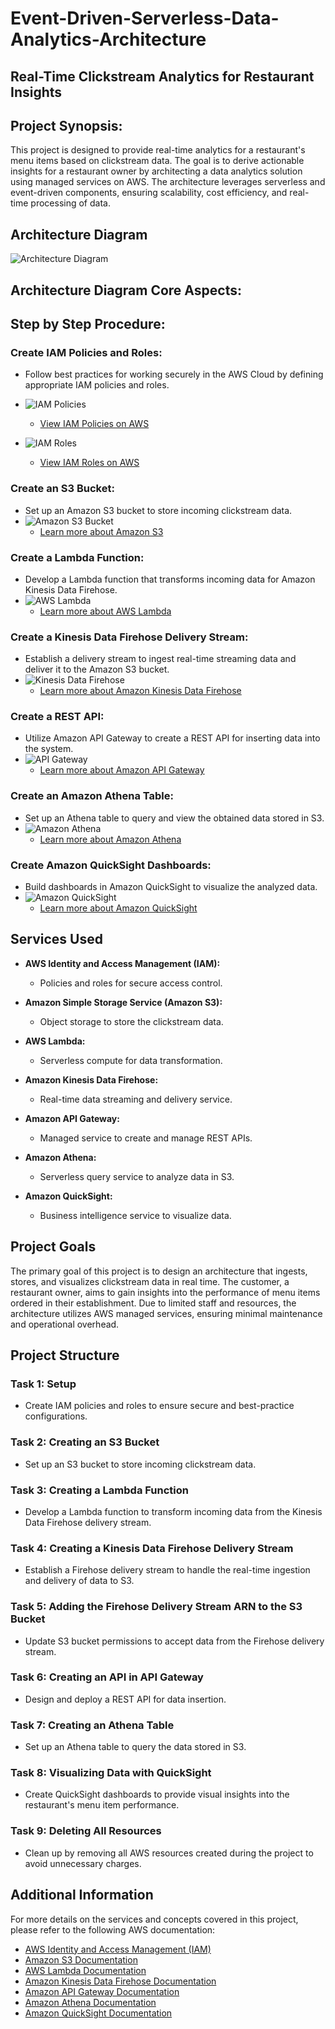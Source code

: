 # **Event-Driven-Serverless-Data-Analytics-Architecture**


## **Real-Time Clickstream Analytics for Restaurant Insights**

## Project Synopsis:

This project is designed to provide real-time analytics for a restaurant's menu items based on clickstream data. The goal is to derive actionable insights for a restaurant owner by architecting a data analytics solution using managed services on AWS. The architecture leverages serverless and event-driven components, ensuring scalability, cost efficiency, and real-time processing of data.

## Architecture Diagram

![Architecture Diagram](./Cloud%20Architecture.jpeg)


## Architecture Diagram Core Aspects:





## Step by Step Procedure:

### Create IAM Policies and Roles:
- Follow best practices for working securely in the AWS Cloud by defining appropriate IAM policies and roles.
- ![IAM Policies](./IAM%20Policies.jpg)
  - [View IAM Policies on AWS](https://aws.amazon.com/iam/)

- ![IAM Roles](./IAM%20Roles.jpg)
  - [View IAM Roles on AWS](https://aws.amazon.com/iam/)

### Create an S3 Bucket:
- Set up an Amazon S3 bucket to store incoming clickstream data.
- ![Amazon S3 Bucket](./Dynamo%20DB%20table.jpg)
  - [Learn more about Amazon S3](https://aws.amazon.com/s3/)

### Create a Lambda Function:
- Develop a Lambda function that transforms incoming data for Amazon Kinesis Data Firehose.
- ![AWS Lambda](./Lambda%20Test%20Event%20Successful.jpg)
  - [Learn more about AWS Lambda](https://aws.amazon.com/lambda/)

### Create a Kinesis Data Firehose Delivery Stream:
- Establish a delivery stream to ingest real-time streaming data and deliver it to the Amazon S3 bucket.
- ![Kinesis Data Firehose](./POC%20-%20Lambda%20-%201.jpg)
  - [Learn more about Amazon Kinesis Data Firehose](https://aws.amazon.com/kinesis/data-firehose/)

### Create a REST API:
- Utilize Amazon API Gateway to create a REST API for inserting data into the system.
- ![API Gateway](./API%20Gateway.jpg)
  - [Learn more about Amazon API Gateway](https://aws.amazon.com/api-gateway/)

### Create an Amazon Athena Table:
- Set up an Athena table to query and view the obtained data stored in S3.
- ![Amazon Athena](./POC%20-%20Lambda%20-%202.jpg)
  - [Learn more about Amazon Athena](https://aws.amazon.com/athena/)

### Create Amazon QuickSight Dashboards:
- Build dashboards in Amazon QuickSight to visualize the analyzed data.
- ![Amazon QuickSight](./Configure%20Test%20Event.jpg)
  - [Learn more about Amazon QuickSight](https://aws.amazon.com/quicksight/)

## Services Used

- **AWS Identity and Access Management (IAM):**
  - Policies and roles for secure access control.
  
- **Amazon Simple Storage Service (Amazon S3):**
  - Object storage to store the clickstream data.
  
- **AWS Lambda:**
  - Serverless compute for data transformation.
  
- **Amazon Kinesis Data Firehose:**
  - Real-time data streaming and delivery service.
  
- **Amazon API Gateway:**
  - Managed service to create and manage REST APIs.
  
- **Amazon Athena:**
  - Serverless query service to analyze data in S3.
  
- **Amazon QuickSight:**
  - Business intelligence service to visualize data.

## Project Goals

The primary goal of this project is to design an architecture that ingests, stores, and visualizes clickstream data in real time. The customer, a restaurant owner, aims to gain insights into the performance of menu items ordered in their establishment. Due to limited staff and resources, the architecture utilizes AWS managed services, ensuring minimal maintenance and operational overhead.

## Project Structure

### Task 1: Setup
- Create IAM policies and roles to ensure secure and best-practice configurations.

### Task 2: Creating an S3 Bucket
- Set up an S3 bucket to store incoming clickstream data.

### Task 3: Creating a Lambda Function
- Develop a Lambda function to transform incoming data from the Kinesis Data Firehose delivery stream.

### Task 4: Creating a Kinesis Data Firehose Delivery Stream
- Establish a Firehose delivery stream to handle the real-time ingestion and delivery of data to S3.

### Task 5: Adding the Firehose Delivery Stream ARN to the S3 Bucket
- Update S3 bucket permissions to accept data from the Firehose delivery stream.

### Task 6: Creating an API in API Gateway
- Design and deploy a REST API for data insertion.

### Task 7: Creating an Athena Table
- Set up an Athena table to query the data stored in S3.

### Task 8: Visualizing Data with QuickSight
- Create QuickSight dashboards to provide visual insights into the restaurant's menu item performance.

### Task 9: Deleting All Resources
- Clean up by removing all AWS resources created during the project to avoid unnecessary charges.



## Additional Information

For more details on the services and concepts covered in this project, please refer to the following AWS documentation:

- [AWS Identity and Access Management (IAM)](https://aws.amazon.com/iam/)
- [Amazon S3 Documentation](https://aws.amazon.com/s3/)
- [AWS Lambda Documentation](https://aws.amazon.com/lambda/)
- [Amazon Kinesis Data Firehose Documentation](https://aws.amazon.com/kinesis/data-firehose/)
- [Amazon API Gateway Documentation](https://aws.amazon.com/api-gateway/)
- [Amazon Athena Documentation](https://aws.amazon.com/athena/)
- [Amazon QuickSight Documentation](https://aws.amazon/quicksight/)
